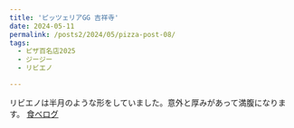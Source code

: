 ```yaml
---
title: 'ピッツェリアGG 吉祥寺'
date: 2024-05-11
permalink: /posts2/2024/05/pizza-post-08/
tags:
  - ピザ百名店2025
  - ジージー
  - リビエノ

---
```


リビエノは半月のような形をしていました。意外と厚みがあって満腹になります。
[食べログ](https://tabelog.com/tokyo/A1320/A132001/13047308/)

